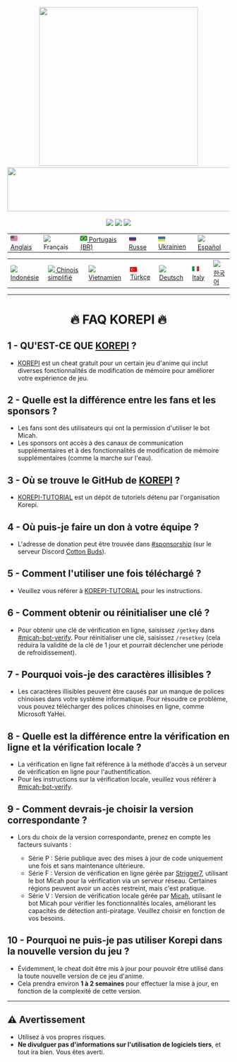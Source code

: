 <p align="center">
  <a href="#"><img width="360" height="360" src="https://media.discordapp.net/attachments/1033549666769449002/1107009612210765955/matches.png"></a>
  <a href="#"><img width="650" height="100" src="https://share.creavite.co/FBkHy3zbN4CgWCr0.gif"></a>
</p>

<p align="center">
	<a href="https://github.com/Korepi/keyauth-cpp-library/releases"><img src="https://img.shields.io/github/downloads/Korepi/keyauth-cpp-library/total.svg?style=for-the-badge&color=darkcyan"></a>
	<a href="https://github.com/Korepi/Korepi/graphs/contributors"><img src="https://img.shields.io/github/contributors/Korepi/Korepi?style=for-the-badge&color=darkcyan"></a>
	<a href="https://discord.gg/cottonbuds"><img src="https://img.shields.io/discord/440536354544156683?label=Discord&logo=discord&style=for-the-badge&color=darkviolet"></a>
</p>

<div align="center">
<table>
  <tr>
    <td valign="center"><a href="README.md"><img src="https://github.com/twitter/twemoji/blob/master/assets/svg/1f1fa-1f1f8.svg" width="16"/> Anglais</td>
    <td valign="center"><img src="https://em-content.zobj.net/thumbs/160/twitter/154/flag-for-france_1f1eb-1f1f7.png" width="16"/> Français</td>
    <td valign="center"><a href="README_pt-br.md"><img src="https://github.com/twitter/twemoji/blob/master/assets/svg/1f1e7-1f1f7.svg" width="16"/> Portugais (BR)</td>
    <td valign="center"><a href="README_ru-ru.md"><img src="https://github.com/twitter/twemoji/blob/master/assets/svg/1f1f7-1f1fa.svg" width="16"/> Russe</a></td>
    <td valign="center"><a href="README_ua-ua.md"><img src="https://github.com/Andrew1397/Ukraine/blob/main/Flag_of_Ukraine.png" width="16"/> Ukrainien</a></td>
    <td valign="center"><a href="README_es-cl.md"><img src="https://twemoji.maxcdn.com/v/13.0.0/svg/1f1e6-1f1f7.svg" width="16"/> Español</td>
      
  </tr>
</table>
</div>
<div align="center">
<table>
  <tr>
    <td valign="center"><a href="README_id-id.md"><img src="https://em-content.zobj.net/thumbs/120/twitter/351/flag-indonesia_1f1ee-1f1e9.png" width="16"/> Indonésie</td>
    <td valign="center"><a href="README_zh-cn.md"><img src="https://em-content.zobj.net/thumbs/120/twitter/351/flag-china_1f1e8-1f1f3.png" width="16"/> Chinois simplifié</a></td> 
    <td valign="center"><a href="README_vi-vn.md"><img src="https://em-content.zobj.net/thumbs/120/twitter/351/flag-vietnam_1f1fb-1f1f3.png" width="16"/> Vietnamien </a></td>
    <td valign="center"><a href="README_tr-tr.md"><img src="https://raw.githubusercontent.com/hampusborgos/country-flags/ba2cf4101bf029d2ada26da2f95121de74581a4d/svg/tr.svg" width="16"/> Türkçe </a></td>
    <td valign="center"><a href="README_de-de.md"><img src="https://cdn.jsdelivr.net/gh/twitter/twemoji/assets/svg/1f1e9-1f1ea.svg" width="16"/> Deutsch</td>
    <td valign="center"><a href="README_it-it.md"><img src="https://github.com/twitter/twemoji/blob/master/assets/svg/1f1ee-1f1f9.svg" width="16"/> Italy</a></td>
    <td valign="center"><a href="README_ko-KR.md"><img src="https://em-content.zobj.net/source/twitter/53/flag-for-south-korea_1f1f0-1f1f7.png" width="16"/> 한국어</td>
  </tr>
</table>
</div>
	    
---
<div align="center">
  
# 🔥 FAQ KOREPI 🔥

</div>

## 1 - QU'EST-CE QUE [KOREPI](https://github.com/Korepi/Korepi) ?

- [KOREPI](https://github.com/Korepi/Korepi) est un cheat gratuit pour un certain jeu d'anime qui inclut diverses fonctionnalités de modification de mémoire pour améliorer votre expérience de jeu.

## 2 - Quelle est la différence entre les fans et les sponsors ?

- Les fans sont des utilisateurs qui ont la permission d'utiliser le bot Micah.
- Les sponsors ont accès à des canaux de communication supplémentaires et à des fonctionnalités de modification de mémoire supplémentaires (comme la marche sur l'eau).

## 3 - Où se trouve le GitHub de [KOREPI](https://github.com/Korepi/Korepi) ?

- [KOREPI-TUTORIAL](https://github.com/Korepi/Korepi-Tutorial) est un dépôt de tutoriels détenu par l'organisation Korepi.

## 4 - Où puis-je faire un don à votre équipe ?

- L'adresse de donation peut être trouvée dans ⁠[#sponsorship](https://discord.com/channels/1069057220802781265/1097565269985071205) (sur le serveur Discord [Cotton Buds](https://discord.gg/cottonbuds)).

## 5 - Comment l'utiliser une fois téléchargé ?

- Veuillez vous référer à [KOREPI-TUTORIAL](https://github.com/Korepi/Korepi-Tutorial) pour les instructions.

## 6 - Comment obtenir ou réinitialiser une clé ?

- Pour obtenir une clé de vérification en ligne, saisissez `/getkey` dans ⁠[#micah-bot-verify](https://discord.com/channels/1069057220802781265/1109781322005741658). Pour réinitialiser une clé, saisissez `/resetkey` (cela réduira la validité de la clé de 1 jour et pourrait déclencher une période de refroidissement).

## 7 - Pourquoi vois-je des caractères illisibles ?

- Les caractères illisibles peuvent être causés par un manque de polices chinoises dans votre système informatique. Pour résoudre ce problème, vous pouvez télécharger des polices chinoises en ligne, comme Microsoft YaHei.

## 8 - Quelle est la différence entre la vérification en ligne et la vérification locale ?

- La vérification en ligne fait référence à la méthode d'accès à un serveur de vérification en ligne pour l'authentification.
- Pour les instructions sur la vérification locale, veuillez vous référer à [#micah-bot-verify](https://discord.com/channels/1069057220802781265/1109781322005741658).

## 9 - Comment devrais-je choisir la version correspondante ?

- Lors du choix de la version correspondante, prenez en compte les facteurs suivants :

   + Série P : Série publique avec des mises à jour de code uniquement une fois et sans maintenance ultérieure.
   + Série F : Version de vérification en ligne gérée par [Strigger7](https://github.com/Strigger7), utilisant le bot Micah pour la vérification via un serveur réseau. Certaines régions peuvent avoir un accès restreint, mais c'est pratique.
   + Série V : Version de vérification locale gérée par [Micah](https://github.com/Micah123321), utilisant le bot Micah pour vérifier les fonctionnalités locales, améliorant les capacités de détection anti-piratage. Veuillez choisir en fonction de vos besoins.

## 10 - Pourquoi ne puis-je pas utiliser Korepi dans la nouvelle version du jeu ?

- Évidemment, le cheat doit être mis à jour pour pouvoir être utilisé dans la toute nouvelle version de ce jeu d'anime.
- Cela prendra environ **1 à 2 semaines** pour effectuer la mise à jour, en fonction de la complexité de cette version.

---

## ⚠ Avertissement

- Utilisez à vos propres risques.
- **Ne divulguer pas d'informations sur l'utilisation de logiciels tiers**, et tout ira bien. Vous êtes averti.
